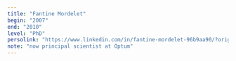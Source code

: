 ```yaml
---
title: "Fantine Mordelet"
begin: "2007"
end: "2010"
level: "PhD"
persolink: "https://www.linkedin.com/in/fantine-mordelet-96b9aa90/?originalSubdomain=ie"
note: "now principal scientist at Optum"
---
```

